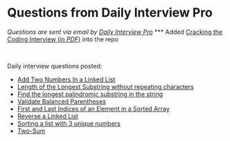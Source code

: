# Questions from Daily Interview Pro

<em>Questions are sent via email by <a href='https://www.techseries.dev/daily'>Daily Interview Pro</a></em>
*** Added <a href='/Cracking_the_Coding_Interview_6thEdition.pdf'>Cracking the Coding Interview (<em>in PDF</em>)</a> into the repo

<br/>

Daily interview questions posted:
- <a href='/AddTwoNumbersinLinkedList.py'> Add Two Numbers In a Linked List</a>
- <a href='/LongestSubstringWORepeating.py'>Length of the Longest Substring without repeating characters</a>
- <a href='/LongestPalindrome.py'>Find the longest palindromic substring in the string</a>
- <a href='/ValidateParentheses.py'>Validate Balanced Parentheses</a>
- <a href='/FirstandLastIndicesofSortedArr.py'>First and Last Indices of an Element in a Sorted Array</a>
- <a href='/ReverseLinkedList.py'> Reverse a Linked List</a>
- <a href='/SortingListwith3uniqueNumbers.py'>Sorting a list with 3 unique numbers</a>
- <a href='/TwoSum.py'>Two-Sum</a>